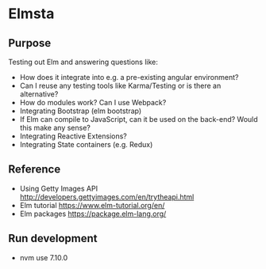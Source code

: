# Elmsta

## Purpose

Testing out Elm and answering questions like:

* How does it integrate into e.g. a pre-existing angular environment?
* Can I reuse any testing tools like Karma/Testing or is there an alternative?
* How do modules work? Can I use Webpack? 
* Integrating Bootstrap (elm bootstrap)
* If Elm can compile to JavaScript, can it be used on the back-end? Would this make any sense?
* Integrating Reactive Extensions?
* Integrating State containers (e.g. Redux)

## Reference

* Using Getty Images API http://developers.gettyimages.com/en/trytheapi.html
* Elm tutorial https://www.elm-tutorial.org/en/
* Elm packages https://package.elm-lang.org/

## Run development

* nvm use 7.10.0